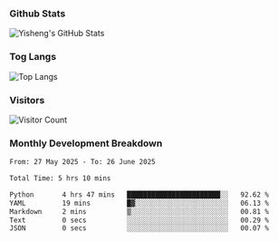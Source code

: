 ### Github Stats
![Yisheng's GitHub Stats](https://github-readme-stats-9qabuvhk1-gongyisheng.vercel.app/api?username=gongyisheng&count_private=true&show_icons=true)
### Tog Langs
![Top Langs](https://github-readme-stats-9qabuvhk1-gongyisheng.vercel.app/api/top-langs/?username=gongyisheng&layout=compact)
### Visitors
![Visitor Count](https://profile-counter.glitch.me/gongyisheng/count.svg)
### Monthly Development Breakdown
<!--START_SECTION:waka-->

```txt
From: 27 May 2025 - To: 26 June 2025

Total Time: 5 hrs 10 mins

Python       4 hrs 47 mins   ███████████████████████░░   92.62 %
YAML         19 mins         █▓░░░░░░░░░░░░░░░░░░░░░░░   06.13 %
Markdown     2 mins          ▒░░░░░░░░░░░░░░░░░░░░░░░░   00.81 %
Text         0 secs          ░░░░░░░░░░░░░░░░░░░░░░░░░   00.29 %
JSON         0 secs          ░░░░░░░░░░░░░░░░░░░░░░░░░   00.07 %
```

<!--END_SECTION:waka-->
